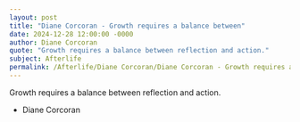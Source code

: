 ```yaml
---
layout: post
title: "Diane Corcoran - Growth requires a balance between"
date: 2024-12-28 12:00:00 -0000
author: Diane Corcoran
quote: "Growth requires a balance between reflection and action."
subject: Afterlife
permalink: /Afterlife/Diane Corcoran/Diane Corcoran - Growth requires a balance between
---
```


Growth requires a balance between reflection and action.

- Diane Corcoran
